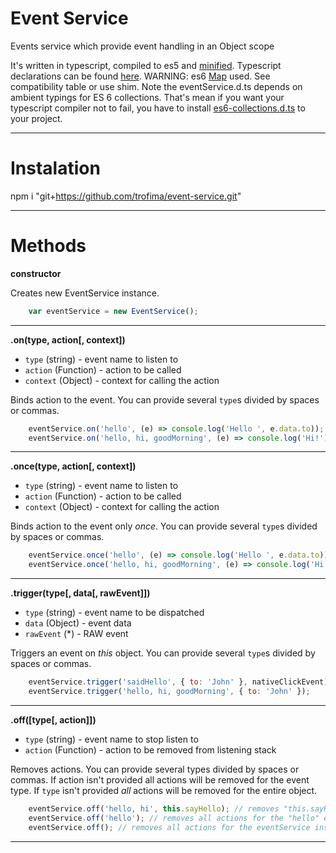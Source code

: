 Event Service
=============

Events service which provide event handling in an Object scope

It's written in typescript, compiled to es5 and [minified](/dist/eventService.min.js).
Typescript declarations can be found [here](/dist/eventService.d.ts).
WARNING: es6 [Map](https://developer.mozilla.org/en-US/docs/Web/JavaScript/Reference/Global_Objects/Map) used. See compatibility table or use shim.
Note the eventService.d.ts depends on ambient typings for ES 6 collections. 
That's mean if you want your typescript compiler not to fail, you have to install [es6-collections.d.ts](https://github.com/DefinitelyTyped/DefinitelyTyped/blob/master/es6-collections/es6-collections.d.ts) to your project.

---

Instalation
===========

npm i "git+https://github.com/trofima/event-service.git"

----

Methods
=======

**constructor**

Creates new EventService instance.

```javascript
    var eventService = new EventService();
```

---

**.on(type, action[, context])**

- `type` (string) - event name to listen to 
- `action` (Function) - action to be called 
- `context` (Object) - context for calling the action 

Binds action to the event. You can provide several `type`s divided by spaces or commas.

```javascript
    eventService.on('hello', (e) => console.log('Hello ', e.data.to));
    eventService.on('hello, hi, goodMorning', (e) => console.log('Hi!'), this);
```

---

**.once(type, action[, context])**

- `type` (string) - event name to listen to
- `action` (Function) - action to be called
- `context` (Object) - context for calling the action   

Binds action to the event only *once*. You can provide several `type`s divided by spaces or commas.

```javascript
    eventService.once('hello', (e) => console.log('Hello ', e.data.to));
    eventService.once('hello, hi, goodMorning', (e) => console.log('Hi!'), this);
```

---

**.trigger(type[, data[, rawEvent]])**

- `type` (string) - event name to be dispatched
- `data` (Object) - event data
- `rawEvent` (*) - RAW event  

Triggers an event on *this* object. You can provide several `type`s divided by spaces or commas.

```javascript
    eventService.trigger('saidHello', { to: 'John' }, nativeClickEvent);
    eventService.trigger('hello, hi, goodMorning', { to: 'John' });
```    

---

**.off([type[, action]])**

- `type` (string) - event name to stop listen to 
- `action` (Function) - action to be removed from listening stack

 Removes actions. You can provide several types divided by spaces or commas. If action isn't provided all actions will be removed for the event type. If `type` isn't provided *all* actions will be removed for the entire object.

```javascript
    eventService.off('hello, hi', this.sayHello); // removes "this.sayHello" action for the "hello" event
    eventService.off('hello'); // removes all actions for the "hello" event
    eventService.off(); // removes all actions for the eventService instance
```    

---
